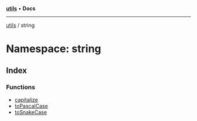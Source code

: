 [**utils**](../../README.md) • **Docs**

***

[utils](../../globals.md) / string

# Namespace: string

## Index

### Functions

- [capitalize](functions/capitalize.md)
- [toPascalCase](functions/toPascalCase.md)
- [toSnakeCase](functions/toSnakeCase.md)
